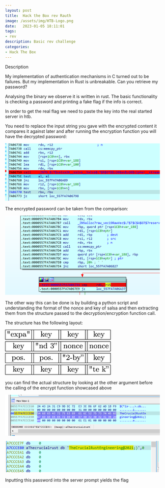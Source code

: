 ```yaml
---
layout: post
title:  Hack the Box rev Rauth
image: /assets/img/HTB-Logo.png
date:   2023-01-05 18:11:01
tags:
- rev
description: Basic rev challenge
categories:
- Hack The Box
---
```


Description

My implementation of authentication mechanisms in C turned out to be failures. But my implementation in Rust is unbreakable. Can you retrieve my password?

Analysing the binary we observe it is written in rust. The basic functionality is checking a password and printing a fake flag if the info is correct.

In order to get the real flag we need to paste the key into the real started server in htb.


You need to replace the input string you gave with the encrypted content it compares it against later and after running the encryption function you will have the decrypted password:

![](/assets/img/2023-01-05-20-38-20.png)

The encrypted password can be taken from the comparison:

![](/assets/img/2023-01-05-20-39-06.png)

The other way this can be done is by building a python script and understanding the format of the nonce and key of salsa and then extracting them from the structure passed to the decryption/encryption function call.

The structure has the following layout:



![](/assets/img/2023-01-05-22-01-03.png)


you can find the actual structure by looking at the other argument before the calling of the encrypt function showcased above

![](/assets/img/2023-01-05-20-37-55.png)


![](/assets/img/2023-01-05-20-12-59.png)

Inputting this password into the server prompt yields the flag


